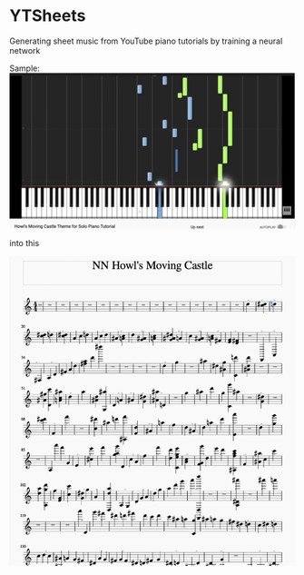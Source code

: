 # YTSheets
Generating sheet music from YouTube piano tutorials by training a neural network

Sample:
![alt text](https://github.com/MLKhan22/YTSheets/blob/master/Samples/Sample1.png)

into this

![alt text](https://github.com/MLKhan22/YTSheets/blob/master/Samples/Sample2.png)
